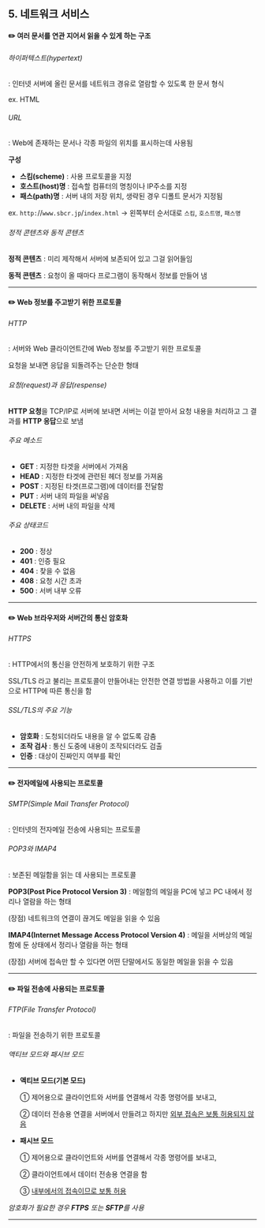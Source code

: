 ## 5. 네트워크 서비스



#### :pencil2: 여러 문서를 연관 지어서 읽을 수 있게 하는 구조

###### 하이퍼텍스트(hypertext)

: 인터넷 서버에 올린 문서를 네트워크 경유로 열람할 수 있도록 한 문서 형식

ex. HTML

###### URL

: Web에 존재하는 문서나 각종 파일의 위치를 표시하는데 사용됨

**구성**

* **스킴(scheme)** : 사용 프로토콜을 지정
* **호스트(host)명** : 접속할 컴퓨터의 명칭이나 IP주소를 지정
* **패스(path)명** : 서버 내의 저장 위치, 생략된 경우 디폴트 문서가 지정됨

ex. `http:`//`www.sbcr.jp`/`index.html`	→ 왼쪽부터 순서대로 `스킴`, `호스트명`, `패스명`

###### 정적 콘텐츠와 동적 콘텐츠

**정적 콘텐츠** : 미리 제작해서 서버에 보존되어 있고 그걸 읽어들임

**동적 콘텐츠** : 요청이 올 때마다 프로그램이 동작해서 정보를 만들어 냄



<hr>



#### :pencil2: Web 정보를 주고받기 위한 프로토콜

###### HTTP

: 서버와 Web 클라이언트간에 Web 정보를 주고받기 위한 프로토콜

요청을 보내면 응답을 되돌려주는 단순한 형태

###### 요청(request)과 응답(respense)

**HTTP 요청**을 TCP/IP로 서버에 보내면 서버는 이걸 받아서 요청 내용을 처리하고 그 결과를 **HTTP 응답**으로 보냄

###### 주요 메소드

* **GET** : 지정한 타겟을 서버에서 가져옴
* **HEAD** : 지정한 타겟에 관련된 헤더 정보를 가져옴
* **POST** : 지정된 타겟(프로그램)에 데이터를 전달함
* **PUT** : 서버 내의 파일을 써넣음
* **DELETE** : 서버 내의 파일을 삭제

###### 주요 상태코드

* **200** : 정상
* **401** : 인증 필요
* **404** : 찾을 수 없음
* **408** : 요청 시간 초과
* **500** : 서버 내부 오류



<hr>


#### :pencil2: Web 브라우저와 서버간의 통신 암호화

###### HTTPS

: HTTP에서의 통신을 안전하게 보호하기 위한 구조

SSL/TLS 라고 불리는 프로토콜이 만들어내는 안전한 연결 방법을 사용하고 이를 기반으로 HTTP에 따른 통신을 함

###### SSL/TLS의 주요 기능

* **암호화** : 도청되더라도 내용을 알 수 없도록 감춤
* **조작 검사** : 통신 도중에 내용이 조작되더라도 검출
* **인증** : 대상이 진짜인지 여부를 확인





<hr>



#### :pencil2: 전자메일에 사용되는 프로토콜

###### SMTP(Simple Mail Transfer Protocol)

: 인터넷의 전자메일 전송에 사용되는 프로토콜

###### POP3와 IMAP4

: 보존된 메일함을 읽는 데 사용되는 프로토콜

**POP3(Post Pice Protocol Version 3)** : 메일함의 메일을 PC에 넣고 PC 내에서 정리나 열람을 하는 형태 

(장점) 네트워크의 연결이 끊겨도 메일을 읽을 수 있음

**IMAP4(Internet Message Access Protocol Version 4)** : 메일을 서버상의 메일함에 둔 상태에서 정리나 열람을 하는 형태

(장점) 서버에 접속만 할 수 있다면 어떤 단말에서도 동일한 메일을 읽을 수 있음



<hr>



#### :pencil2: 파일 전송에 사용되는 프로토콜

###### FTP(File Transfer Protocol)

: 파일을 전송하기 위한 프로토콜

###### 액티브 모드와 패시브 모드

* **액티브 모드(기본 모드)** 

  ① 제어용으로 클라이언트와 서버를 연결해서 각종 명령어를 보내고,

  ② 데이터 전송용 연결을 서버에서 만들려고 하지만 <u>외부 접속은 보통 허용되지 않음</u>

* **패시브 모드**

  ① 제어용으로 클라이언트와 서버를 연결해서 각종 명령어를 보내고,

  ② 클라이언트에서 데이터 전송용 연결을 함

  ③ <u>내부에서의 접속이므로 보통 허용</u>

*암호화가 필요한 경우 **FTPS** 또는 **SFTP**를 사용*



<hr>






